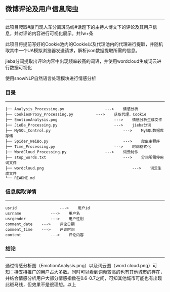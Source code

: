 ## 微博评论及用户信息爬虫

------

此项目爬取#厦门现人车分离斑马线#话题下的主持人博文下的评论及其用户信息，并对评论内容进行可视化展示。共1w+条

此项目将提前写好的Cookie池内的Cookie以及代理池内的代理进行提取，并随机取其中一个UA模拟浏览器发送请求，解析json数据提取所需的信息。

jieba分词提取出评论内容中出现频率较高的词语，并使用wordcloud生成词云进行数据可视化

使用snowNLP自然语言处理模块进行情感分析



### 目录

------

```
├── Analysis_Processing.py					--->	情感分析
├── CookiesProxy_Processing.py			--->	获取代理，Cookie
├── EmotionAnalysis.png							--->	情感分析生成文件
├── JieBa_Processing.py							--->	jieba分词
├── MySQL_Control.py								--->	MySQL数据库存储
├── Spider_WeiBo.py									--->	爬虫主程序
├── Time_Processing.py							--->	时间格式化
├── WordCloud_Processing.py					--->	词云制作
├── stop_words.txt									--->	分词所需停用词文件
├── wordcloud.png										--->	词云生成文件		
└── README.md
```



### 信息爬取详情

------

```
usrid					--->	用户id
usrname				--->	用户名
usrgender			--->	用户性别
comment_date	--->	评论日期
comment_time	--->	评论时间
content				--->	评论内容
```



### 结论

------

通过情感分析图（EmotionAnalysis.png）以及词云图（word cloud.png）可知：持支持推广的用户占大多数。同时可以看到词频较高的也有其他城市的存在，并结合情感分析用户大部分情感指数在0.6-0.7之间，可知其他城市可能也有出现此斑马线，但效果不是很理想。以上